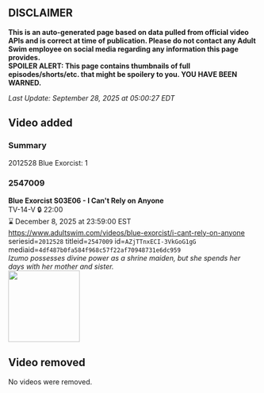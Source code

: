 ## DISCLAIMER
**This is an auto-generated page based on data pulled from official video APIs and is correct at time of publication. Please do not contact any Adult Swim employee on social media regarding any information this page provides.**  
**SPOILER ALERT: This page contains thumbnails of full episodes/shorts/etc. that might be spoilery to you. YOU HAVE BEEN WARNED.**  

_Last Update: September 28, 2025 at 05:00:27 EDT_
## Video added
### Summary
2012528 Blue Exorcist: 1  
### 2547009
**Blue Exorcist S03E06 - I Can't Rely on Anyone**  
TV-14-V 🔒 22:00  
⌛ December 8, 2025 at 23:59:00 EST  
https://www.adultswim.com/videos/blue-exorcist/i-cant-rely-on-anyone  
seriesid=`2012528` titleid=`2547009` id=`AZjTTnxECI-3VkGoG1gG` mediaid=`4df487b0fa584f968c57f22af70948731e6dc959`  
_Izumo possesses divine power as a shrine maiden, but she spends her days with her mother and sister._  
<a href="https://media.cdn.adultswim.com/uploads/20250822/thumbnails/2_258221542344-BEX-SIS_AdvStills_Ep6.jpg"><img src="https://media.cdn.adultswim.com/uploads/20250822/thumbnails/2_258221542344-BEX-SIS_AdvStills_Ep6.jpg" height="144px" /></a>
## Video removed
No videos were removed.  

